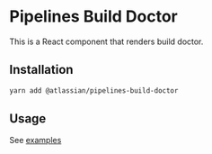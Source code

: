 # Pipelines Build Doctor

This is a React component that renders build doctor.

## Installation

```sh
yarn add @atlassian/pipelines-build-doctor
```

## Usage

See [examples](./src/examples)
